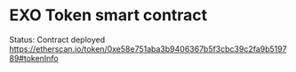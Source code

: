 # EXO Token smart contract  
Status: Contract deployed  
https://etherscan.io/token/0xe58e751aba3b9406367b5f3cbc39c2fa9b519789#tokenInfo


